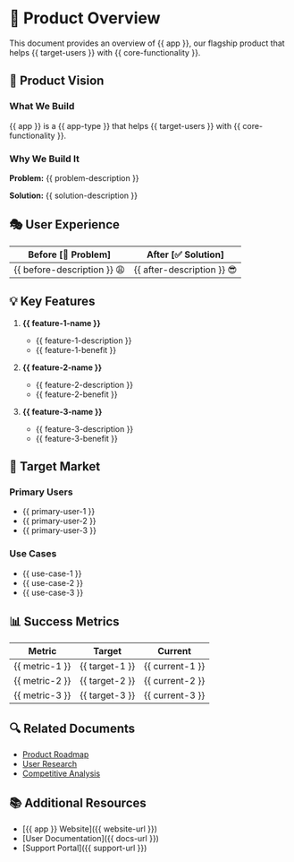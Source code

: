 <!--  
�� Usage:  
- Replace all {{placeholders}} with your organization's content
- Update links and remove unnecessary sections
- Customize as needed 

Happy documenting! 🚀  
-->

# 🚀 Product Overview

This document provides an overview of {{ app }}, our flagship product that helps {{ target-users }} with {{ core-functionality }}.

## 🎯 Product Vision

### What We Build

{{ app }} is a {{ app-type }} that helps {{ target-users }} with {{ core-functionality }}.

### Why We Build It

**Problem:** {{ problem-description }}

**Solution:** {{ solution-description }}

## 🎭 User Experience

| Before [🚫 Problem] | After [✅ Solution] |
|---------------------|---------------------|
| {{ before-description }} 😩 | {{ after-description }} 😎 |

## 💡 Key Features

1. **{{ feature-1-name }}**
   - {{ feature-1-description }}
   - {{ feature-1-benefit }}

2. **{{ feature-2-name }}**
   - {{ feature-2-description }}
   - {{ feature-2-benefit }}

3. **{{ feature-3-name }}**
   - {{ feature-3-description }}
   - {{ feature-3-benefit }}

## 🎯 Target Market

### Primary Users
- {{ primary-user-1 }}
- {{ primary-user-2 }}
- {{ primary-user-3 }}

### Use Cases
- {{ use-case-1 }}
- {{ use-case-2 }}
- {{ use-case-3 }}

## 📊 Success Metrics

| Metric | Target | Current |
|--------|---------|---------|
| {{ metric-1 }} | {{ target-1 }} | {{ current-1 }} |
| {{ metric-2 }} | {{ target-2 }} | {{ current-2 }} |
| {{ metric-3 }} | {{ target-3 }} | {{ current-3 }} |

## 🔍 Related Documents

- [Product Roadmap](../roadmap.md)
- [User Research](../research/user-research.md)
- [Competitive Analysis](../research/competitive.md)

## 📚 Additional Resources

- [{{ app }} Website]({{ website-url }})
- [User Documentation]({{ docs-url }})
- [Support Portal]({{ support-url }})
